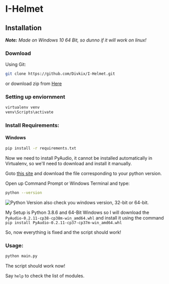 # I-Helmet

## Installation
<i><b>Note:</b> Made on Windows 10 64 Bit, so dunno if it will work on linux!</i>

### Download

Using Git:

```sh
git clone https://github.com/Divkix/I-Helmet.git
```

or download zip from [Here](https://github.com/Divkix/I-Helmet/archive/master.zip)

### Setting up enviornment

```sh
virtualenv venv
venv\Scripts\activate
```

### Install Requirements:

#### Windows

```sh
pip install -r requirements.txt
```
Now we need to install PyAudio, it cannot be installed automatically in Virtualenv, so we'll need to download and install it manually.

Goto [this site](https://www.lfd.uci.edu/~gohlke/pythonlibs/#pyaudio) and download the file corresponding to your python version.

Open up Command Prompt or Windows Terminal and type:

```sh
python --version
```
![Python Version](https://i.imgur.com/AtDXtxY.png)
also check you windows version, 32-bit or 64-bit.

My Setup is Python 3.8.6 and 64-Bit Windows so I will download the `PyAudio‑0.2.11‑cp38‑cp38m‑win_amd64.whl` and install it using the command `pip install PyAudio‑0.2.11‑cp37‑cp37m‑win_amd64.whl`

So, now everything is fixed and the script should work!


### Usage:
```sh
python main.py
```

The script should work now!

Say `help` to check the list of modules.
